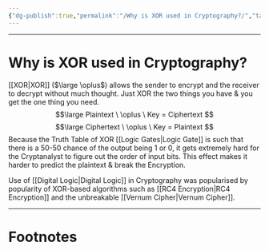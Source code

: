 ```yaml
---
{"dg-publish":true,"permalink":"/Why is XOR used in Cryptography?/","tags":["CyberSec","Academics"]}
---
```



---
# Why is XOR used in Cryptography?
[[XOR\|XOR]] ($\large \oplus$) allows the sender to encrypt and the receiver to decrypt without much thought. Just XOR the two things you have & you get the one thing you need.
$$\large Plaintext \ \oplus \ Key = Ciphertext $$
$$\large Ciphertext \ \oplus \ Key = Plaintext $$
Because the Truth Table of XOR [[Logic Gates\|Logic Gate]] is such that there is a 50-50 chance of the output being 1 or 0, it gets extremely hard for the Cryptanalyst to figure out the order of input bits. This effect makes it harder to predict the plaintext & break the Encryption.

Use of [[Digital Logic\|Digital Logic]] in Cryptography was popularised by popularity of XOR-based algorithms such as [[RC4 Encryption\|RC4 Encryption]] and the unbreakable [[Vernum Cipher\|Vernum Cipher]].

---
# Footnotes
